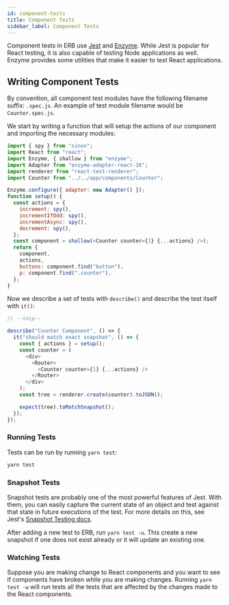 ```yaml
---
id: component-tests
title: Component Tests
sidebar_label: Component Tests
---
```


Component tests in ERB use [Jest](https://jestjs.io) and [Enzyme](https://github.com/airbnb/enzyme). While Jest is popular for React testing, it is also capable of testing Node applications as well. Enzyme provides some utilities that make it easier to test React applications.

## Writing Component Tests

By convention, all component test modules have the following filename suffix: `.spec.js`. An example of test module filename would be `Counter.spec.js`.

We start by writing a function that will setup the actions of our component and importing the necessary modules:

```js title="tests/Counter.spec.js"
import { spy } from "sinon";
import React from "react";
import Enzyme, { shallow } from "enzyme";
import Adapter from "enzyme-adapter-react-16";
import renderer from "react-test-renderer";
import Counter from "../../app/components/Counter";

Enzyme.configure({ adapter: new Adapter() });
function setup() {
  const actions = {
    increment: spy(),
    incrementIfOdd: spy(),
    incrementAsync: spy(),
    decrement: spy(),
  };
  const component = shallow(<Counter counter={1} {...actions} />);
  return {
    component,
    actions,
    buttons: component.find("button"),
    p: component.find(".counter"),
  };
}
```

Now we describe a set of tests with `describe()` and describe the test itself with `it()`:

```js title="tests/Counter.spec.js"
// --snip--

describe("Counter Component", () => {
  it("should match exact snapshot", () => {
    const { actions } = setup();
    const counter = (
      <div>
        <Router>
          <Counter counter={1} {...actions} />
        </Router>
      </div>
    );
    const tree = renderer.create(counter).toJSON();

    expect(tree).toMatchSnapshot();
  });
});
```

### Running Tests

Tests can be run by running `yarn test`:

```bash
yarn test
```

### Snapshot Tests

Snapshot tests are probably one of the most powerful features of Jest. With them, you can easily capture the current state of an object and test against that state in future executions of the test. For more details on this, see Jest's [Snapshot Testing docs](https://jestjs.io/docs/en/snapshot-testing).

After adding a new test to ERB, run `yarn test -u`. This create a new snapshot if one does not exist already or it will update an existing one.

### Watching Tests

Suppose you are making change to React components and you want to see if components have broken while you are making changes. Running `yarn test -w` will run tests all the tests that are affected by the changes made to the React components.
